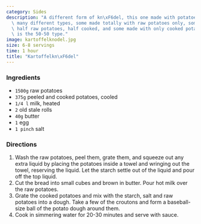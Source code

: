 ```yaml
---
category: Sides
description: "A different form of kn\xF6del, this one made with potatoes. There are\
  \ many different types, some made totally with raw potatoes only, some made with\
  \ half raw potatoes, half cooked, and some made with only cooked potatoes. This\
  \ is the 50-50 type."
image: kartoffelknodel.jpg
size: 6-8 servings
time: 1 hour
title: "Kartoffelkn\xF6del"
---
```


### Ingredients

* `1500g` raw potatoes
* `375g` peeled and cooked potatoes, cooled
* `1/4 l` milk, heated
* `2` old stale rolls
* `40g` butter
* `1` egg
* `1 pinch` salt

### Directions

1. Wash the raw potatoes, peel them, grate them, and squeeze out any extra liquid by placing the potatoes inside a towel and wringing out the towel, reserving the liquid. Let the starch settle out of the liquid and pour off the top liquid.
2. Cut the bread into small cubes and brown in butter. Pour hot milk over the raw potatoes. 
3. Grate the cooked potatoes and mix with the starch, salt and raw potatoes into a dough. Take a few of the croutons and form a baseball-size ball of the potato dough around them.
4. Cook in simmering water for 20-30 minutes and serve with sauce.